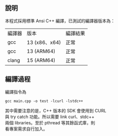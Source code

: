  
## 說明

本程式採用標準 Ansi C++ 編譯，已測試的編譯器版本為：

<table>
  <tr>
    <td>編譯器</td>
    <td>版本</td>
    <td>編譯結果</td>
  </tr>
  <tr>
    <td>gcc</td>
    <td>13 (x86、x64)</td>
    <td>正常</td>
  </tr>
  <tr>
    <td>gcc</td>
    <td>13 (ARM64)</td>
    <td>正常</td>
  </tr>
  <tr>
    <td>clang</td>
    <td>15 (ARM64)</td>
    <td>正常</td>
  </tr>
</table>

## 編譯過程

編譯指令為
```
gcc main.cpp -o test -lcurl -lstdc++
```

其中需要注意的是，C++ 版本的 SDK 會使用到 CURL  
與 try catch 功能。所以需要 link curl、stdc++  
兩個 libraries。至於 pthread 等其餘函式庫，則  
看專案需求自行加入。  
